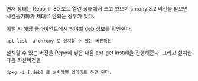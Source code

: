 현재 상태는 Repo <- 80 포트 열린 상태에서 쓰고 있으며 chrony 3.2 버전을 받으면 시간동기화가 제대로 안되는 경우가 있다.

이럴 시 해당 클라이언트에서 받야할 deb 정보를 확인한다.

```
apt list -a chrony 로 설치할 수 있는 버전확인
```

설치할 수 있는 버전을 Repo에 넣은 다음 apt-get install을 진행해준다. 그리고 설치한 다음 최신버전을

```
dpkg -i [.deb] 로 설치하면 업데이트 하면 된다.
```
